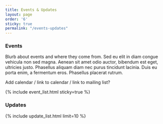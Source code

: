 ```yaml
---
title: Events & Updates
layout: page
order: '6'
sticky: true
permalink: "/events-updates"
---
```


### Events
Blurb about events and where they come from. Sed eu elit in diam congue vehicula non sed magna. Aenean sit amet odio auctor, bibendum est eget, ultricies justo. Phasellus aliquam diam nec purus tincidunt lacinia. Duis eu porta enim, a fermentum eros. Phasellus placerat rutrum.

Add calendar / link to calendar / link to mailing list?

{% include event_list.html sticky=true %}

### Updates
{% include update_list.html limit=10 %}
